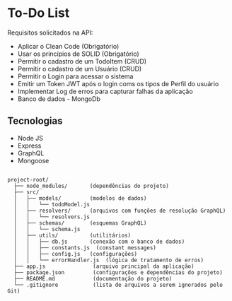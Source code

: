 # To-Do List

Requisitos solicitados na API:

  - Aplicar o Clean Code (Obrigatório)
  - Usar os princípios de SOLID (Obrigatório)
  - Permitir o cadastro de um TodoItem (CRUD)
  - Permitir o cadastro de um Usuário (CRUD)
  - Permitir o Login para acessar o sistema
  - Emitir um Token JWT após o login coms os tipos de Perfil do usuário
  - Implementar Log de erros para capturar falhas da aplicação
  - Banco de dados - MongoDb 

## Tecnologias
- Node JS 
- Express
- GraphQL
- Mongoose

```

project-root/
  ├── node_modules/       (dependências do projeto)
  ├── src/                 
  │   ├── models/         (modelos de dados)
  │   │   └── todoModel.js  
  │   ├── resolvers/      (arquivos com funções de resolução GraphQL)
  │   │   └── resolvers.js  
  │   ├── schemas/        (esquemas GraphQL)
  │   │   └── schema.js   
  │   ├── utils/          (utilitários)
  │   │   ├── db.js       (conexão com o banco de dados)
  │   │   ├── constants.js  (constant messages)
  │   │   ├── config.js   (configurações)
  │   │   └── errorHandler.js  (lógica de tratamento de erros) 
  ├── app.js               (arquivo principal da aplicação) 
  ├── package.json         (configurações e dependências do projeto) 
  ├── README.md            (documentação do projeto)
  └── .gitignore           (lista de arquivos a serem ignorados pelo Git)


```

